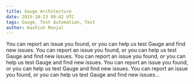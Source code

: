 ```yaml
---
title: Gauge Architecture
date: 2015-10-23 09:42 UTC
tags: Gauge, Test Automation, Test
author: Kashish Munjal
---
```


You can report an issue you found, or you can help us test Gauge and find new issues. You can report an issue you found, or you can help us test Gauge and find new issues. You can report an issue you found, or you can help us test Gauge and find new issues. You can report an issue you found, or you can help us test Gauge and find new issues. You can report an issue you found, or you can help us test Gauge and find new issues...

